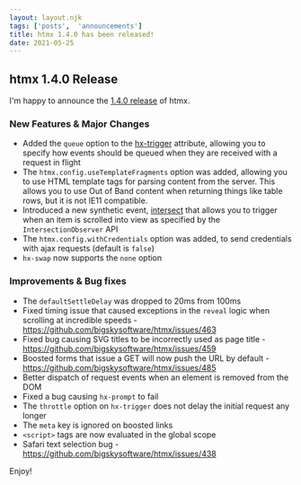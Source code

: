 ```yaml
---
layout: layout.njk
tags: ['posts',  'announcements']
title: htmx 1.4.0 has been released!
date: 2021-05-25
---
```


## htmx 1.4.0 Release

I'm happy to announce the [1.4.0 release](https://unpkg.com/browse/htmx.org@1.4.0/) of htmx.

### New Features & Major Changes

* Added the `queue` option to the [hx-trigger](/attributes/hx-trigger) attribute, allowing you to specify how events
  should be queued when they are received with a request in flight
* The `htmx.config.useTemplateFragments` option was added, allowing you to use HTML template tags for parsing content
  from the server.  This allows you to use Out of Band content when returning things like table rows, but it is not
  IE11 compatible.
* Introduced a new synthetic event, [intersect](/docs#pecial-events) that allows you to trigger when an item is scrolled into view
  as specified by the `IntersectionObserver` API
* The `htmx.config.withCredentials` option was added, to send credentials with ajax requests (default is `false`)
* `hx-swap` now supports the `none` option

### Improvements & Bug fixes

* The `defaultSettleDelay` was dropped to 20ms from 100ms
* Fixed timing issue that caused exceptions in the `reveal` logic when scrolling at incredible speeds - <https://github.com/bigskysoftware/htmx/issues/463>
* Fixed bug causing SVG titles to be incorrectly used as page title - <https://github.com/bigskysoftware/htmx/issues/459>
* Boosted forms that issue a GET will now push the URL by default - <https://github.com/bigskysoftware/htmx/issues/485>
* Better dispatch of request events when an element is removed from the DOM
* Fixed a bug causing `hx-prompt` to fail
* The `throttle` option on `hx-trigger` does not delay the initial request any longer
* The `meta` key is ignored on boosted links
* `<script>` tags are now evaluated in the global scope
* Safari text selection bug - <https://github.com/bigskysoftware/htmx/issues/438>


Enjoy!
